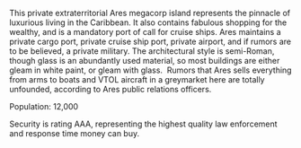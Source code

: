 This private extraterritorial Ares megacorp island represents the pinnacle of luxurious living in the Caribbean. It also contains fabulous shopping for the wealthy, and is a mandatory port of call for cruise ships. Ares maintains a private cargo port, private cruise ship port, private airport, and if rumors are to be believed, a private military. The architectural style is semi-Roman, though glass is an abundantly used material, so most buildings are either gleam in white paint, or gleam with glass.  Rumors that Ares sells everything from arms to boats and VTOL aircraft in a greymarket here are totally unfounded, according to Ares public relations officers.  
  
Population: 12,000  
  
Security is rating AAA, representing the highest quality law enforcement and response time money can buy.